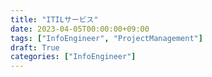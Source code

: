 ```yaml
---
title: "ITILサービス"
date: 2023-04-05T00:00:00+09:00
tags: ["InfoEngineer", "ProjectManagement"]
draft: True
categories: ["InfoEngineer"]
---
```

#